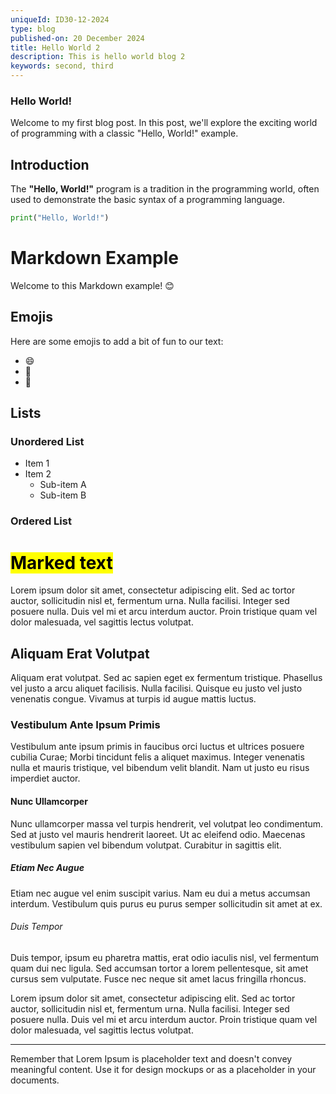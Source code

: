 ```yaml
---
uniqueId: ID30-12-2024
type: blog
published-on: 20 December 2024
title: Hello World 2
description: This is hello world blog 2
keywords: second, third
---
```


### Hello World!

Welcome to my first blog post. In this post, we'll explore the exciting world of programming with a classic "Hello, World!" example.

## Introduction

The **"Hello, World!"** program is a tradition in the programming world, often used to demonstrate the basic syntax of a programming language.

```python
print("Hello, World!")
```

# Markdown Example

Welcome to this Markdown example! 😊

## Emojis

Here are some emojis to add a bit of fun to our text:

- 😄
- 🌟
- 🚀

## Lists

### Unordered List

- Item 1
- Item 2
  - Sub-item A
  - Sub-item B

### Ordered List
# <mark>Marked text</mark>

Lorem ipsum dolor sit amet, consectetur adipiscing elit. Sed ac tortor auctor, sollicitudin nisl et, fermentum urna. Nulla facilisi. Integer sed posuere nulla. Duis vel mi et arcu interdum auctor. Proin tristique quam vel dolor malesuada, vel sagittis lectus volutpat.

## Aliquam Erat Volutpat

Aliquam erat volutpat. Sed ac sapien eget ex fermentum tristique. Phasellus vel justo a arcu aliquet facilisis. Nulla facilisi. Quisque eu justo vel justo venenatis congue. Vivamus at turpis id augue mattis luctus.

### Vestibulum Ante Ipsum Primis

Vestibulum ante ipsum primis in faucibus orci luctus et ultrices posuere cubilia Curae; Morbi tincidunt felis a aliquet maximus. Integer venenatis nulla et mauris tristique, vel bibendum velit blandit. Nam ut justo eu risus imperdiet auctor.

#### Nunc Ullamcorper

Nunc ullamcorper massa vel turpis hendrerit, vel volutpat leo condimentum. Sed at justo vel mauris hendrerit laoreet. Ut ac eleifend odio. Maecenas vestibulum sapien vel bibendum volutpat. Curabitur in sagittis elit.

##### Etiam Nec Augue

Etiam nec augue vel enim suscipit varius. Nam eu dui a metus accumsan interdum. Vestibulum quis purus eu purus semper sollicitudin sit amet at ex.

###### Duis Tempor

Duis tempor, ipsum eu pharetra mattis, erat odio iaculis nisl, vel fermentum quam dui nec ligula. Sed accumsan tortor a lorem pellentesque, sit amet cursus sem vulputate. Fusce nec neque sit amet lacus fringilla rhoncus.

Lorem ipsum dolor sit amet, consectetur adipiscing elit. Sed ac tortor auctor, sollicitudin nisl et, fermentum urna. Nulla facilisi. Integer sed posuere nulla. Duis vel mi et arcu interdum auctor. Proin tristique quam vel dolor malesuada, vel sagittis lectus volutpat.

---

Remember that Lorem Ipsum is placeholder text and doesn't convey meaningful content. Use it for design mockups or as a placeholder in your documents.


